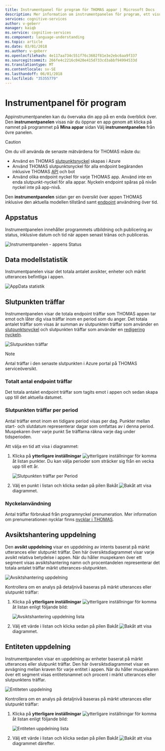 ```yaml
---
title: Instrumentpanel för program för THOMAS appar | Microsoft Docs
description: Mer information om instrumentpanelen för program, ett visualiserade reporting verktyg som gör att du kan övervaka dina appar på ett enda ögonblick.
services: cognitive-services
author: v-geberr
manager: kaiqb
ms.service: cognitive-services
ms.component: language-understanding
ms.topic: article
ms.date: 03/01/2018
ms.author: v-geberr
ms.openlocfilehash: 4e117aa734c551f76c3602f81e3e2ebc6aa9f337
ms.sourcegitcommit: 266fe4c2216c0420e415d733cd3abbf94994533d
ms.translationtype: MT
ms.contentlocale: sv-SE
ms.lasthandoff: 06/01/2018
ms.locfileid: "35355779"
---
```

# <a name="application-dashboard"></a>Instrumentpanel för program
Appinstrumentpanelen kan du övervaka din app på en enda överblick över. Den **instrumentpanelen** visas när du öppnar en app genom att klicka på namnet på programmet på **Mina appar** sidan Välj **instrumentpanelen** från övre panelen. 

> [!CAUTION]
> Om du vill använda de senaste mätvärdena för THOMAS måste du:
> * Använd en THOMAS [slutpunktsnyckel](luis-how-to-azure-subscription.md) skapas i Azure
> * Använd THOMAS slutpunktsnyckel för alla endpoint begäranden inklusive THOMAS [API](https://aka.ms/luis-endpoint-apis) och bot
> * Använd olika endpoint nyckel för varje THOMAS app. Använd inte en enda slutpunkt-nyckel för alla appar. Nyckeln endpoint spåras på nivån nyckel inte på app-nivå.  

Den **instrumentpanelen** sidan ger en översikt över appen THOMAS inklusive den aktuella modellen tillstånd samt [endpoint](luis-glossary.md#endpoint) användning över tid. <!--The following image shows the **Dashboard** page.-->

<!-- TBD: Get a working screen shot
![The Dashboard](./media/luis-how-to-use-dashboard/dashboard.png)
-->

<!-- TBD: IS THIS STILL TRUE?
At the top of the **Dashboard** page, a contextual notification bar constantly displays notifications to update you on the required or recommended actions appropriate for the current state of your app. It also provides useful tips and alerts as needed. A detailed description of the data reported on the **Dashboard** page follows.
-->
  
## <a name="app-status"></a>Appstatus
Instrumentpanelen innehåller programmets utbildning och publicering av status, inklusive datum och tid när appen senast tränas och publiceras.  

![Instrumentpanelen - appens Status](./media/luis-how-to-use-dashboard/app-state.png)

## <a name="model-data-statistics"></a>Data modellstatistik
Instrumentpanelen visar det totala antalet avsikter, enheter och märkt utterances befintliga i appen. 

![AppData statistik](./media/luis-how-to-use-dashboard/app-model-count.png)

## <a name="endpoint-hits"></a>Slutpunkten träffar
Instrumentpanelen visar de totala endpoint träffar som THOMAS appen tar emot och låter dig visa träffar inom en period som du anger. Det totala antalet träffar som visas är summan av slutpunkten träffar som använder en [slutpunktsnyckel](./luis-concept-keys.md#endpoint-key) och slutpunkten träffar som använder en [redigering nyckeln](./luis-concept-keys.md#authoring-key).

<!-- TBD: this image is old but I don't have a new one based on usage -->
![Slutpunkten träffar](./media/luis-how-to-use-dashboard/dashboard-endpointhits.png)

> [!NOTE] 
> Antal träffar i den senaste slutpunkten i Azure portal på THOMAS serviceöversikt. 
 
### <a name="total-endpoint-hits"></a>Totalt antal endpoint träffar
Det totala antalet endpoint träffar som tagits emot i appen och sedan skapa upp till det aktuella datumet.

### <a name="endpoint-hits-per-period"></a>Slutpunkten träffar per period
Antal träffar emot inom en tidigare period visas per dag. Punkter mellan start- och slutdatum representerar dagar som omfattas av i denna period. Muspekaren över varje punkt Se träffarna räkna varje dag under tidsperioden. 

Att välja en tid att visa i diagrammet:
 
1. Klicka på **ytterligare inställningar** ![ytterligare inställningar för](./media/luis-how-to-use-dashboard/Dashboard-Settings-btn.png) komma åt listan punkter. Du kan välja perioder som sträcker sig från en vecka upp till ett år. 

    ![Slutpunkten träffar per Period](./media/luis-how-to-use-dashboard/timerange.png)

2. Välj en punkt i listan och klicka sedan på pilen Bakåt ![Bakåt](./media/luis-how-to-use-dashboard/Dashboard-backArrow.png) att visa diagrammet.

### <a name="key-usage"></a>Nyckelanvändning
Antal träffar förbrukad från programnyckel prenumeration. Mer information om prenumerationen nycklar finns [nycklar i THOMAS](luis-concept-keys.md). 
  
## <a name="intent-breakdown"></a>Avsiktshantering uppdelning
Den **avsikt uppdelning** visar en uppdelning av intents baserat på märkt utterances eller slutpunkt träffar. Den här översiktsdiagrammet visar varje avsikt relativa betydelse i appen. När du håller muspekaren över ett segment visas avsiktshantering namn och procentandelen representerar det totala antalet träffar märkt utterances-slutpunkten. 

![Avsiktshantering uppdelning](./media/luis-how-to-use-dashboard/intent-breakdown.png)

Kontrollera om en analys på detaljnivå baseras på märkt utterances eller slutpunkt träffar:

1. Klicka på **ytterligare inställningar** ![ytterligare inställningar för](./media/luis-how-to-use-dashboard/Dashboard-Settings-btn.png) komma åt listan enligt följande bild:

    ![Avsiktshantering uppdelning lista](./media/luis-how-to-use-dashboard/intent-breakdown-based-on.png)
2. Välj ett värde i listan och klicka sedan på pilen Bakåt ![Bakåt](./media/luis-how-to-use-dashboard/Dashboard-backArrow.png) att visa diagrammet.

## <a name="entity-breakdown"></a>Entiteten uppdelning
Instrumentpanelen visar en uppdelning av enheter baserat på märkt utterances eller slutpunkt träffar. Den här översiktsdiagrammet visar en avvägning mellan kraven för varje entitet i appen. När du håller muspekaren över ett segment visas entitetsnamnet och procent i märkt utterances eller slutpunktens träffar. 

![Entiteten uppdelning](./media/luis-how-to-use-dashboard/entity-breakdown.png)

Kontrollera om en analys på detaljnivå baseras på märkt utterances eller slutpunkt träffar:

1. Klicka på **ytterligare inställningar** ![ytterligare inställningar för](./media/luis-how-to-use-dashboard/Dashboard-Settings-btn.png) komma åt listan enligt följande bild:

    ![Entiteten uppdelning lista](./media/luis-how-to-use-dashboard/entity-breakdown-based-on.png)
2. Välj ett värde i listan och klicka sedan på pilen Bakåt ![Bakåt](./media/luis-how-to-use-dashboard/Dashboard-backArrow.png) att visa diagrammet därefter.
